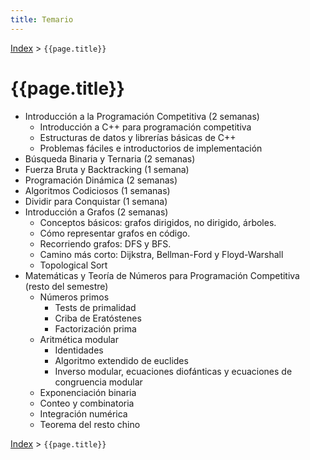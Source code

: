 ```yaml
---
title: Temario
---
```


[Index](index) > ```{{page.title}}```

# {{page.title}}

- Introducción a la Programación Competitiva (2 semanas)
    - Introducción a C++ para programación competitiva
    - Estructuras de datos y librerías básicas de C++
    - Problemas fáciles e introductorios de implementación
- Búsqueda Binaria y Ternaria (2 semanas)
- Fuerza Bruta y Backtracking (1 semana)
- Programación Dinámica (2 semanas)
- Algoritmos Codiciosos (1 semanas)
- Dividir para Conquistar (1 semana)
- Introducción a Grafos (2 semanas)
    - Conceptos básicos: grafos dirigidos, no dirigido, árboles.
    - Cómo representar grafos en código.
    - Recorriendo grafos: DFS y BFS.
    - Camino más corto: Dijkstra, Bellman-Ford y Floyd-Warshall
    - Topological Sort
- Matemáticas y Teoría de Números para Programación Competitiva (resto del semestre)
    - Números primos
        - Tests de primalidad
        - Criba de Eratóstenes
        - Factorización prima
    - Aritmética modular
        - Identidades
        - Algoritmo extendido de euclides
        - Inverso modular, ecuaciones diofánticas y ecuaciones de congruencia modular
    - Exponenciación binaria
    - Conteo y combinatoria
    - Integración numérica
    - Teorema del resto chino

[Index](index) > ```{{page.title}}```
